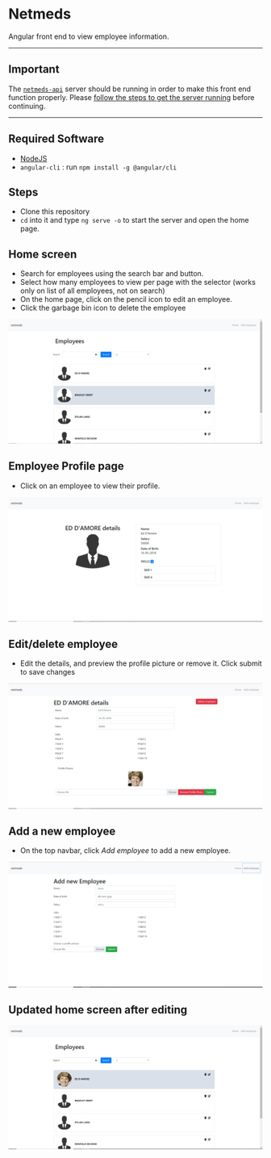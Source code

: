 # Netmeds

Angular front end to view employee information. 

---
## Important
The [`netmeds-api`](https://github.com/profgrammer/netmeds-api) server should be running in order to make this front end function properly. Please [follow the steps to get the server running](https://github.com/profgrammer/netmeds-api/blob/master/README.md) before continuing.

---

## Required Software

* [NodeJS](https://nodejs.org/en/download/)
* `angular-cli` : run `npm install -g @angular/cli`

## Steps

* Clone this repository
* `cd` into it and type `ng serve -o` to start the server and open the home page. 

## Home screen

* Search for employees using the search bar and button.
* Select how many employees to view per page with the selector (works only on list of all employees, not on search) 
* On the home page, click on the pencil icon to edit an employee.
* Click the garbage bin icon to delete the employee

![home screen](./images/homeScreen.png)


## Employee Profile page

* Click on an employee to view their profile.

![employee profile](./images/employeeScreen.png)

## Edit/delete employee

* Edit the details, and preview the profile picture or remove it. Click submit to save changes

![edit employee](./images/update.png)


## Add a new employee

* On the top navbar, click *Add employee* to add a new employee.

![Add employee](./images/add.png)

## Updated home screen after editing

![Updated employee](./images/updatedHome.png)
